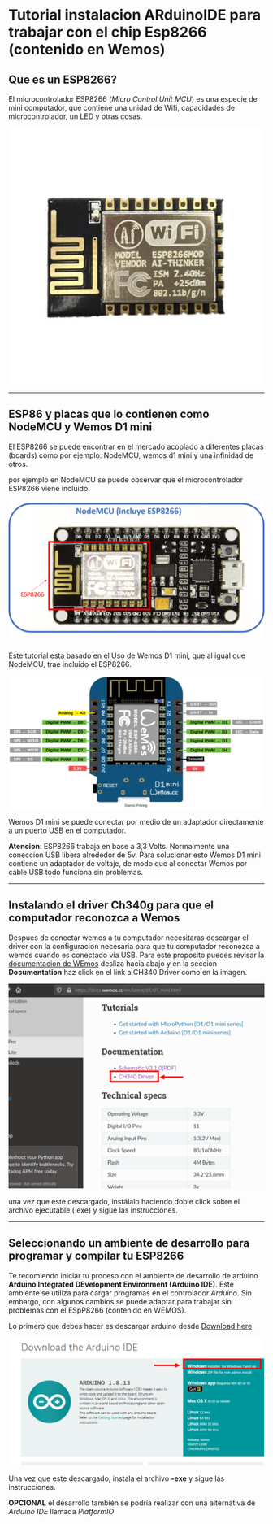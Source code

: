 # Tutorial instalacion ARduinoIDE para trabajar con el chip Esp8266 (contenido en Wemos)

## Que es un ESP8266?
El microcontrolador ESP8266 (*Micro Control Unit MCU*) es una especie de mini computador, que contiene una unidad de Wifi, capacidades de microcontrolador, un LED y otras cosas.


![ESP8266](/images/ESP8266.jpg)
***

## ESP86 y placas que lo contienen como NodeMCU y Wemos D1 mini
El ESP8266 se puede encontrar en el mercado acoplado a diferentes placas (boards) como por ejemplo: NodeMCU, wemos d1 mini y una infinidad de otros.

por ejemplo en NodeMCU se puede observar que el microcontrolador ESP8266 viene incluido.

![NODEMCU](/images/NodeMCU.png)



Este tutorial esta basado en el Uso de Wemos D1 mini, que al igual que NodeMCU, trae incluido el ESP8266.

![wemos](/images/wemos_d1_mini.png)

Wemos D1 mini se puede conectar por medio de un adaptador directamente a un puerto USB en el computador.

**Atencion**: ESP8266 trabaja en base a 3,3 Volts. Normalmente una coneccion USB libera alrededor de 5v. Para solucionar esto Wemos D1 mini contiene un adaptador de voltaje, de modo que al conectar Wemos por cable USB todo funciona sin problemas.
***

## Instalando el driver Ch340g para que el computador reconozca a Wemos

Despues de conectar wemos a tu computador necesitaras descargar el driver con la configuracion necesaria para que tu computador reconozca a wemos cuando es conectado via USB. Para este proposito puedes revisar la [documentacion de WEmos](https://docs.wemos.cc/en/latest/d1/d1_mini.html) desliza hacia abajo y en la seccion **Documentation** haz click en el link a CH340 Driver como en la imagen.

![](/images/Wemos_Driver_CH340.png)

una vez que este descargado, instálalo haciendo doble click sobre el archivo ejecutable (.exe) y sigue las instrucciones.

***
## Seleccionando un ambiente de desarrollo para programar y compilar tu ESP8266

Te recomiendo iniciar tu proceso con el ambiente de desarrollo de arduino **Arduino Integrated DEvelopment Environment (Arduino IDE)**. Este ambiente se utiliza para cargar programas en el controlador *Arduino*. Sin embargo, con algunos cambios se puede adaptar para trabajar sin problemas con el ESpP8266 (contenido en WEMOS).


Lo primero que debes hacer es descargar arduino desde [Download here](https://www.arduino.cc/en/main/software).

![](/Images/Download_Arduino.png)

Una vez que este descargado, instala el archivo **-exe** y sigue las instrucciones.


**OPCIONAL** el desarrollo también se podría realizar con una alternativa de *Arduino IDE* llamada *PlatformIO*
